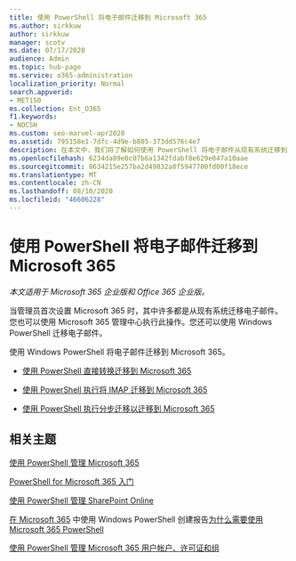```yaml
---
title: 使用 PowerShell 将电子邮件迁移到 Microsoft 365
ms.author: sirkkuw
author: sirkkuw
manager: scotv
ms.date: 07/17/2020
audience: Admin
ms.topic: hub-page
ms.service: o365-administration
localization_priority: Normal
search.appverid:
- MET150
ms.collection: Ent_O365
f1.keywords:
- NOCSH
ms.custom: seo-marvel-apr2020
ms.assetid: 795158e1-7dfc-4d9e-b805-373dd576c4e7
description: 在本文中，我们将了解如何使用 PowerShell 将电子邮件从现有系统迁移到 Microsoft 365。
ms.openlocfilehash: 6234da89e0c07b6a1342fdabf8e629e847a10aae
ms.sourcegitcommit: 8634215e257ba2d49832a8f5947700fd00f18ece
ms.translationtype: MT
ms.contentlocale: zh-CN
ms.lasthandoff: 08/10/2020
ms.locfileid: "46606228"
---
```

# <a name="use-powershell-for-email-migration-to-microsoft-365"></a>使用 PowerShell 将电子邮件迁移到 Microsoft 365

*本文适用于 Microsoft 365 企业版和 Office 365 企业版。*

当管理员首次设置 Microsoft 365 时，其中许多都是从现有系统迁移电子邮件。您也可以使用 Microsoft 365 管理中心执行此操作。您还可以使用 Windows PowerShell 迁移电子邮件。
  
使用 Windows PowerShell 将电子邮件迁移到 Microsoft 365。 
  
- [使用 PowerShell 直接转换迁移到 Microsoft 365](use-powershell-to-perform-a-cutover-migration-to-office-365.md)
    
- [使用 PowerShell 执行将 IMAP 迁移到 Microsoft 365](use-powershell-to-perform-an-imap-migration-to-office-365.md)
    
- [使用 PowerShell 执行分步迁移以迁移到 Microsoft 365](use-powershell-to-perform-a-staged-migration-to-office-365.md)
    
## <a name="related-topics"></a>相关主题

[使用 PowerShell 管理 Microsoft 365](manage-office-365-with-office-365-powershell.md)
  
[PowerShell for Microsoft 365 入门](getting-started-with-office-365-powershell.md)
  
[使用 PowerShell 管理 SharePoint Online](manage-sharepoint-online-with-office-365-powershell.md)
  
[在 Microsoft 365](use-windows-powershell-to-create-reports-in-office-365.md) 
 中使用 Windows PowerShell 创建报告[为什么需要使用 Microsoft 365 PowerShell](why-you-need-to-use-office-365-powershell.md)
  
[使用 PowerShell 管理 Microsoft 365 用户帐户、许可证和组](manage-user-accounts-and-licenses-with-office-365-powershell.md)

